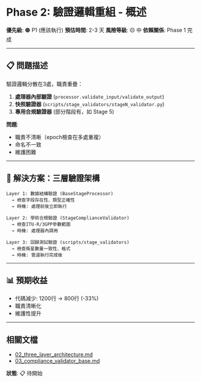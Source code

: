 # Phase 2: 驗證邏輯重組 - 概述

**優先級**: 🟠 P1 (應該執行)
**預估時間**: 2-3 天
**風險等級**: 🟡 中
**依賴關係**: Phase 1 完成

---

## 📋 問題描述

驗證邏輯分散在3處，職責重疊：

1. **處理器內部驗證** (`processor.validate_input/validate_output`)
2. **快照驗證器** (`scripts/stage_validators/stageN_validator.py`)
3. **專用合規驗證器** (部分階段有，如 Stage 5)

**問題**:
- 職責不清晰（epoch檢查在多處重複）
- 命名不一致
- 維護困難

---

## 🎯 解決方案：三層驗證架構

```
Layer 1: 數據結構驗證 (BaseStageProcessor)
  → 檢查字段存在性、類型正確性
  → 時機: 處理前後立即執行

Layer 2: 學術合規驗證 (StageComplianceValidator)
  → 檢查ITU-R/3GPP參數範圍
  → 時機: 處理器內調用

Layer 3: 回歸測試驗證 (scripts/stage_validators)
  → 檢查衛星數量一致性、格式
  → 時機: 管道執行完成後
```

---

## 📊 預期收益

- 代碼減少: 1200行 → 800行 (-33%)
- 職責清晰化
- 維護性提升

---

## 相關文檔

- [02_three_layer_architecture.md](02_three_layer_architecture.md)
- [03_compliance_validator_base.md](03_compliance_validator_base.md)

**狀態**: 📋 待開始
